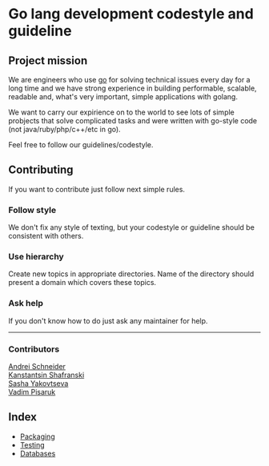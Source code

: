# Go lang development codestyle and guideline

## Project mission

We are engineers who use [go](https://golang.org) for solving technical issues every day for a long time and we have strong experience in building performable, scalable, readable and, what's very important, simple applications with golang.

We want to carry our expirience on to the world to see lots of simple probjects that solve complicated tasks and were written with go-style code (not java/ruby/php/c++/etc in go).

Feel free to follow our guidelines/codestyle.

## Contributing

If you want to contribute just follow next simple rules.

### Follow style

We don't fix any style of texting, but your codestyle or guideline should be consistent with others.

### Use hierarchy

Create new topics in appropriate directories. Name of the directory should present a domain which covers these topics.

### Ask help

If you don't know how to do just ask any maintainer for help.

---

### Contributors

[Andrei Schneider](https://github.com/megaherz)  
[Kanstantsin Shafranski](https://github.com/kostassh)  
[Sasha Yakovtseva](https://github.com/sashayakovtseva)  
[Vadim Pisaruk](https://github.com/pisarukv)  

## Index

- [Packaging](packaging)
- [Testing](testing)
- [Databases](database)
